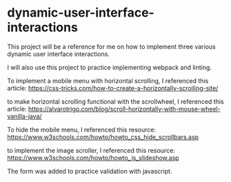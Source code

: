# dynamic-user-interface-interactions

This project will be a reference for me on how to implement three various dynamic user interface interactions.

I will also use this project to practice implementing webpack and linting.

To implement a mobile menu with horizontal scrolling, I referenced this article:
https://css-tricks.com/how-to-create-a-horizontally-scrolling-site/

to make horizontal scrolling functional with the scrollwheel, I referenced this article:
https://alvarotrigo.com/blog/scroll-horizontally-with-mouse-wheel-vanilla-java/

To hide the mobile menu, I referenced this resource: 
https://www.w3schools.com/howto/howto_css_hide_scrollbars.asp

to implement the image scroller, I referenced this resource:
https://www.w3schools.com/howto/howto_js_slideshow.asp

The form was added to practice validation with javascript.